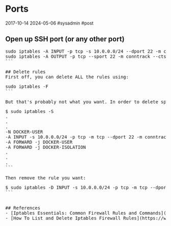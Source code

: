 # Ports
2017-10-14 2024-05-06 #sysadmin #post

## Open up SSH port (or any other port)

<pre>
sudo iptables -A INPUT -p tcp -s 10.0.0.0/24 --dport 22 -m conntrack --ctstate NEW,ESTABLISHED -j ACCEPT
sudo iptables -A OUTPUT -p tcp --sport 22 -m conntrack --ctstate ESTABLISHED -j ACCEPT
```

## Delete rules
First off, you can delete ALL the rules using:
<pre>
sudo iptables -F
```

But that's probably not what you want. In order to delete specific rules first get the list of existing rules:
<pre>
$ sudo iptables -S
.
.
.
-N DOCKER-USER
-A INPUT -s 10.0.0.0/24 -p tcp -m tcp --dport 22 -m conntrack --ctstate NEW,ESTABLISHED -j ACCEPT
-A FORWARD -j DOCKER-USER
-A FORWARD -j DOCKER-ISOLATION
.
.
.
```

Then remove the rule you want:
<pre>
$ sudo iptables -D INPUT -s 10.0.0.0/24 -p tcp -m tcp --dport 22 -m conntrack --ctstate NEW,ESTABLISHED -j ACCEPT
```


## References
- [Iptables Essentials: Common Firewall Rules and Commands](https://www.digitalocean.com/community/tutorials/iptables-essentials-common-firewall-rules-and-commands)
- [How To List and Delete Iptables Firewall Rules](https://www.digitalocean.com/community/tutorials/how-to-list-and-delete-iptables-firewall-rules)
